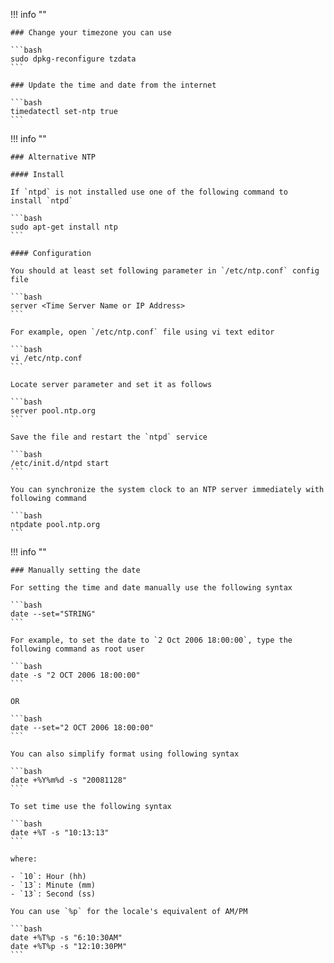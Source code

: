 !!! info ""

    ### Change your timezone you can use

    ```bash
    sudo dpkg-reconfigure tzdata
    ```

    ### Update the time and date from the internet

    ```bash
    timedatectl set-ntp true
    ```


!!! info ""

    ### Alternative NTP
    
    #### Install

    If `ntpd` is not installed use one of the following command to install `ntpd`

    ```bash
    sudo apt-get install ntp
    ```

    #### Configuration

    You should at least set following parameter in `/etc/ntp.conf` config file

    ```bash
    server <Time Server Name or IP Address>
    ```

    For example, open `/etc/ntp.conf` file using vi text editor

    ```bash
    vi /etc/ntp.conf
    ```

    Locate server parameter and set it as follows

    ```bash
    server pool.ntp.org
    ```

    Save the file and restart the `ntpd` service

    ```bash
    /etc/init.d/ntpd start
    ```

    You can synchronize the system clock to an NTP server immediately with following command

    ```bash
    ntpdate pool.ntp.org
    ```

!!! info ""

    ### Manually setting the date

    For setting the time and date manually use the following syntax

    ```bash
    date --set="STRING"
    ```

    For example, to set the date to `2 Oct 2006 18:00:00`, type the following command as root user

    ```bash
    date -s "2 OCT 2006 18:00:00"
    ```

    OR

    ```bash
    date --set="2 OCT 2006 18:00:00"
    ```

    You can also simplify format using following syntax

    ```bash
    date +%Y%m%d -s "20081128"
    ```

    To set time use the following syntax

    ```bash
    date +%T -s "10:13:13"
    ```

    where:

    - `10`: Hour (hh)
    - `13`: Minute (mm)
    - `13`: Second (ss)

    You can use `%p` for the locale's equivalent of AM/PM

    ```bash
    date +%T%p -s "6:10:30AM"
    date +%T%p -s "12:10:30PM"
    ```
